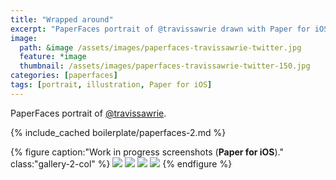 ```yaml
---
title: "Wrapped around"
excerpt: "PaperFaces portrait of @travissawrie drawn with Paper for iOS on an iPad."
image: 
  path: &image /assets/images/paperfaces-travissawrie-twitter.jpg 
  feature: *image
  thumbnail: /assets/images/paperfaces-travissawrie-twitter-150.jpg
categories: [paperfaces]
tags: [portrait, illustration, Paper for iOS]
---
```


PaperFaces portrait of <a href="https://twitter.com/travissawrie">@travissawrie</a>.

{% include_cached boilerplate/paperfaces-2.md %}

{% figure caption:"Work in progress screenshots (**Paper for iOS**)." class:"gallery-2-col" %}
[![](/assets/images/paperfaces-travissawrie-process-1-600.jpg)](/assets/images/paperfaces-travissawrie-process-1-lg.jpg)
[![](/assets/images/paperfaces-travissawrie-process-2-600.jpg)](/assets/images/paperfaces-travissawrie-process-2-lg.jpg)
[![](/assets/images/paperfaces-travissawrie-process-3-600.jpg)](/assets/images/paperfaces-travissawrie-process-3-lg.jpg)
[![](/assets/images/paperfaces-travissawrie-process-4-600.jpg)](/assets/images/paperfaces-travissawrie-process-4-lg.jpg)
{% endfigure %}
